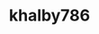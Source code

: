---
title: khalby786
github: https://github.com/khalby786
mode: dark
transition: 1s
score: 90
archetype:
- Github Actions
---